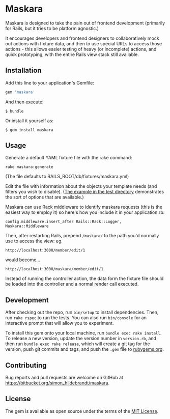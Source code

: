 # Maskara

Maskara is designed to take the pain out of frontend development (primarily for Rails, but it tries to be platform agnostic.)

It encourages developers and frontend designers to collaboratively mock out actions with fixture data, and then to use special URLs to access those actions - this allows easier testing of heavy (or incomplete) actions, and quick prototyping, with the entire Rails view stack still available.


## Installation

Add this line to your application's Gemfile:

```ruby
gem 'maskara'
```

And then execute:

    $ bundle

Or install it yourself as:

    $ gem install maskara


## Usage

Generate a default YAML fixture file with the rake command:

```
rake maskara:generate
```

(The file defaults to RAILS_ROOT/db/fixtures/maskara.yml)

Edit the file with information about the objects your template needs (and filters you wish to disable). ([The example in the test directory](spec/dummy/db/fixtures/maskara.yml) demonstrates the sort of options that are available.)

Maskara can use Rack middleware to identify maskara requests (this is the easiest way to employ it) so here's how you include it in your application.rb:

```
config.middleware.insert_after Rails::Rack::Logger, Maskara::Middleware
```

Then, after restarting Rails, prepend `/maskara/` to the path you'd normally use to access the view: eg.

```
http://localhost:3000/member/edit/1
```

would become...

```
http://localhost:3000/maskara/member/edit/1
```

Instead of running the controller action, the data form the fixture file should be loaded into the controller and a normal render call executed.


## Development

After checking out the repo, run `bin/setup` to install dependencies. Then, run `rake rspec` to run the tests. You can also run `bin/console` for an interactive prompt that will allow you to experiment.

To install this gem onto your local machine, run `bundle exec rake install`. To release a new version, update the version number in `version.rb`, and then run `bundle exec rake release`, which will create a git tag for the version, push git commits and tags, and push the `.gem` file to [rubygems.org](https://rubygems.org).

## Contributing

Bug reports and pull requests are welcome on GitHub at https://bitbucket.org/simon_hildebrandt/maskara.


## License

The gem is available as open source under the terms of the [MIT License](http://opensource.org/licenses/MIT).
